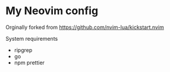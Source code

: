 # My Neovim config 

Orginally forked from https://github.com/nvim-lua/kickstart.nvim

System requirements
- ripgrep
- go
- npm prettier


